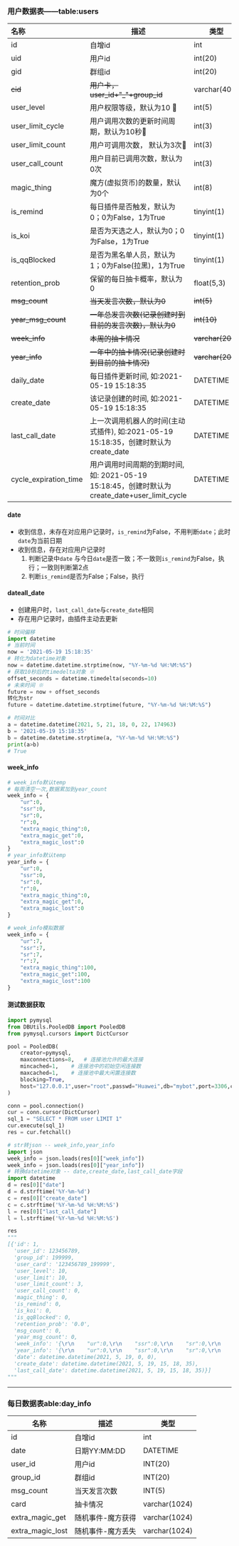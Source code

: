 ### 用户数据表——table:users

| 名称                  | 描述                                                         | 类型             |
| :-------------------- | ------------------------------------------------------------ | ---------------- |
| id                    | 自增id                                                       | int              |
| uid                   | 用户id                                                       | int(20)          |
| gid                   | 群组id                                                       | int(20)          |
| ~~cid~~               | ~~用户卡，user_id+"_"+group_id~~                             | varchar(40)      |
| user_level            | 用户权限等级，默认为10 :star2:                               | int(5)           |
| user_limit_cycle      | 用户调用次数的更新时间周期，默认为10秒:star2:                | int(3)           |
| user_limit_count      | 用户可调用次数， 默认为3次:star2:                            | int(3)           |
| user_call_count       | 用户目前已调用次数，默认为0次                                | int(3)           |
| magic_thing           | 魔方(虚拟货币)的数量，默认为0个                              | int(8)           |
| is_remind             | 每日插件是否触发，默认为0；0为False，1为True                 | tinyint(1)       |
| is_koi                | 是否为天选之人，默认为0；0为False，1为True                   | tinyint(1)       |
| is_qqBlocked          | 是否为黑名单人员，默认为1；0为False(拉黑)，1为True           | tinyint(1)       |
| retention_prob        | 保留的每日抽卡概率，默认为0                                  | float(5,3)       |
| ~~msg_count~~         | ~~当天发言次数，默认为0~~                                    | ~~int(5)~~       |
| ~~year_msg_count~~    | ~~一年总发言次数(记录创建时到目前的发言次数)，默认为0~~      | ~~int(10)~~      |
| ~~week_info~~         | ~~本周的抽卡情况~~                                           | ~~varchar(200)~~ |
| ~~year_info~~         | ~~一年中的抽卡情况(记录创建时到目前的抽卡情况)~~             | ~~varchar(200)~~ |
| daily_date            | 每日插件更新时间, 如:2021-05-19 15:18:35                     | DATETIME         |
| create_date           | 该记录创建的时间, 如:2021-05-19 15:18:35                     | DATETIME         |
| last_call_date        | 上一次调用机器人的时间(主动式插件), 如:2021-05-19 15:18:35，创建时默认为create_date | DATETIME         |
| cycle_expiration_time | 用户调用时间周期的到期时间, 如: 2021-05-19 15:18:45，创建时默认为create_date+user_limit_cycle | DATETIME         |

#### **date**

+ 收到信息，未存在对应用户记录时，`is_remind`为False，不用判断`date`；此时`date`为当前日期
+ 收到信息，存在对应用户记录时
  1. 判断记录中`date` 与今日`date`是否一致；不一致则`is_remind`为False，执行；一致则判断第2点
  2. 判断`is_remind`是否为False；False，执行



#### **dateall_date**

+ 创建用户时，`last_call_date`与`create_date`相同
+ 存在用户记录时，由插件主动去更新

```python
# 时间偏移
import datetime
# 当前时间
now = '2021-05-19 15:18:35'
# 转化为datetime对象 
now = datetime.datetime.strptime(now, "%Y-%m-%d %H:%M:%S")
# 获取10秒后的timedelta对象 ※
offset_seconds = datetime.timedelta(seconds=10)
# 未来时间 ※
future = now + offset_seconds
转化为str
future = datetime.datetime.strptime(future, "%Y-%m-%d %H:%M:%S")

# 时间对比
a = datetime.datetime(2021, 5, 21, 18, 0, 22, 174963)
b = '2021-05-19 15:18:35'
b = datetime.datetime.strptime(a, "%Y-%m-%d %H:%M:%S")
print(a>b)
# True
```







#### week_info

```python
# week_info默认temp
# 每周清空一次,数据累加到year_count
week_info = {
    "ur":0,
    "ssr":0,
    "sr":0,
    "r":0,
    "extra_magic_thing":0,
    "extra_magic_get":0,
    "extra_magic_lost":0
}
# year_info默认temp
year_info = {
    "ur":0,
    "ssr":0,
    "sr":0,
    "r":0,
    "extra_magic_thing":0,
    "extra_magic_get":0,
    "extra_magic_lost":0
}
```

```python
# week_info模拟数据
week_info = {
    "ur":7,
    "ssr":7,
    "sr":7,
    "r":7,
    "extra_magic_thing":100,
    "extra_magic_get":100,
    "extra_magic_lost":100
}
```



#### 测试数据获取

```python
import pymysql
from DBUtils.PooledDB import PooledDB
from pymysql.cursors import DictCursor

pool = PooledDB(
    creator=pymysql,
    maxconnections=8,	# 连接池允许的最大连接
    mincached=1,	# 连接池中的初始空闲连接数
    maxcached=1,	# 连接池中最大闲置连接数
    blocking=True,
    host="127.0.0.1",user="root",passwd="Huawei",db="mybot",port=3306,charset="utf8mb4"
)

conn = pool.connection()
cur = conn.cursor(DictCursor)
sql_1 = "SELECT * FROM user LIMIT 1"
cur.execute(sql_1)
res = cur.fetchall()

# str转json -- week_info,year_info
import json
week_info = json.loads(res[0]["week_info"])
week_info = json.loads(res[0]["year_info"])
# 转换datetime对象 -- date,create_date,last_call_date字段
import datetime
d = res[0]["date"]
d = d.strftime('%Y-%m-%d')
c = res[0]["create_date"]
c = c.strftime('%Y-%m-%d %H:%M:%S')
l = res[0]["last_call_date"]
l = l.strftime('%Y-%m-%d %H:%M:%S')
```

```python
res
"""
[{'id': 1,
  'user_id': 123456789,
  'group_id': 199999,
  'user_card': '123456789_199999',
  'user_level': 10,
  'user_limit': 10,
  'user_limit_count': 3,
  'user_call_count': 0,
  'magic_thing': 0,
  'is_remind': 0,
  'is_koi': 0,
  'is_qqBlocked': 0,
  'retention_prob': '0.0',
  'msg_count': 0,
  'year_msg_count': 0,
  'week_info': '{\r\n    "ur":0,\r\n    "ssr":0,\r\n    "sr":0,\r\n    "r":0,\r\n    "extra_magic_thing":0,\r\n    "extra_magic_get":0,\r\n    "extra_magic_lost":0\r\n}',
  'year_info': '{\r\n    "ur":0,\r\n    "ssr":0,\r\n    "sr":0,\r\n    "r":0,\r\n    "extra_magic_thing":0,\r\n    "extra_magic_get":0,\r\n    "extra_magic_lost":0\r\n}',
  'date': datetime.datetime(2021, 5, 19, 0, 0),
  'create_date': datetime.datetime(2021, 5, 19, 15, 18, 35),
  'last_call_date': datetime.datetime(2021, 5, 19, 15, 18, 35)}]
"""
```







---



### 每日数据表able:day_info

| 名称             | 描述              | 类型          |
| ---------------- | ----------------- | ------------- |
| id               | 自增id            | int           |
| date             | 日期YY:MM:DD      | DATETIME      |
| user_id          | 用户id            | INT(20)       |
| group_id         | 群组id            | INT(20)       |
| msg_count        | 当天发言次数      | INT(5)        |
| card             | 抽卡情况          | varchar(1024) |
| extra_magic_get  | 随机事件-魔方获得 | varchar(1024) |
| extra_magic_lost | 随机事件-魔方丢失 | varchar(1024) |

